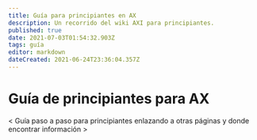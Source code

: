```yaml
---
title: Guía para principiantes en AX
description: Un recorrido del wiki AXI para principiantes.
published: true
date: 2021-07-03T01:54:32.903Z
tags: guía
editor: markdown
dateCreated: 2021-06-24T23:36:04.357Z
---
```


# Guía de principiantes para AX


< Guía paso a paso para principiantes enlazando a otras páginas y donde encontrar información >